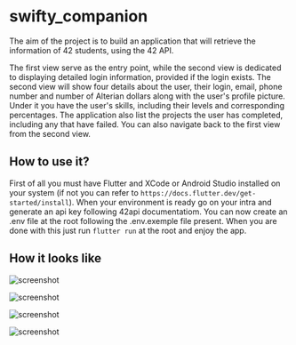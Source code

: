 # swifty_companion

The aim of the project is to build an application that will retrieve the information of 42 students,
using the 42 API.

The first view serve as the entry point, while the second view is dedicated to displaying detailed login information, provided if the login exists.
The second view will show four details about the user, their login, email, phone number and number of Alterian dollars along with the user's profile picture. Under it you have the user's skills, including their levels and corresponding percentages. The application also list the projects the user has completed, including any that have failed.
You can also navigate back to the first view from the second view.

## How to use it?

First of all you must have Flutter and XCode or Android Studio installed on your system (if not you can refer to `https://docs.flutter.dev/get-started/install`). When your environment is ready go on your intra and generate an api key following 42api documentatiom. You can now create an .env file at the root following the .env.exemple file present. When you are done with this just run `flutter run` at the root and enjoy the app.

## How it looks like

![screenshot](docs/Swifty1.png)

![screenshot](docs/Swifty2.png)

![screenshot](docs/Swifty3.png)

![screenshot](docs/Swifty4.png)


